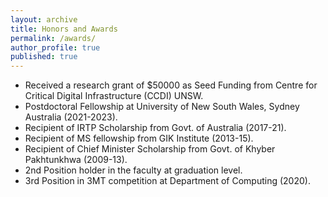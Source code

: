 ```yaml
---
layout: archive
title: Honors and Awards
permalink: /awards/
author_profile: true
published: true
---
```


* Received a research grant of $50000 as Seed Funding from Centre for Critical Digital Infrastructure (CCDI) UNSW.
* Postdoctoral Fellowship at University of New South Wales, Sydney Australia (2021-2023).
* Recipient of IRTP Scholarship from Govt. of Australia (2017-21).
* Recipient of MS fellowship from GIK Institute (2013-15).
* Recipient of Chief Minister Scholarship from Govt. of Khyber Pakhtunkhwa (2009-13).
* 2nd Position holder in the faculty at graduation level.
* 3rd Position in 3MT competition at Department of Computing (2020).

